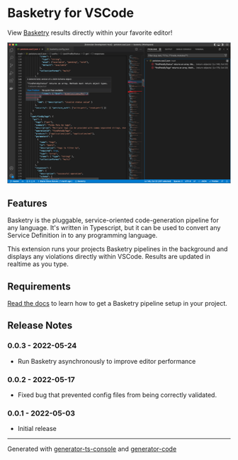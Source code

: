 # Basketry for VSCode

View [Basketry](https://github.com/basketry/basketry) results directly within your favorite editor!

![Basketry hero image](https://github.com/basketry/vscode/raw/main/images/hero.png)

## Features

Basketry is the pluggable, service-oriented code-generation pipeline for any language. It's written in Typescript, but it can be used to convert any Service Definition in to any programming language.

This extension runs your projects Basketry pipelines in the background and displays any violations directly within VSCode. Results are updated in realtime as you type.

## Requirements

[Read the docs](https://github.com/basketry/basketry/blob/main/README.md) to learn how to get a Basketry pipeline setup in your project.

## Release Notes

### 0.0.3 - 2022-05-24

- Run Basketry asynchronously to improve editor performance

### 0.0.2 - 2022-05-17

- Fixed bug that prevented config files from being correctly validated.

### 0.0.1 - 2022-05-03

- Initial release

---

Generated with [generator-ts-console](https://www.npmjs.com/package/generator-ts-console) and [generator-code](https://www.npmjs.com/package/generator-code)
